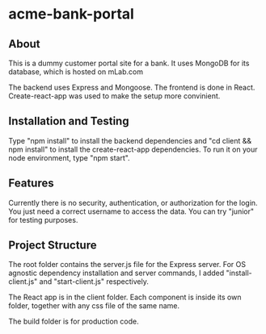 # acme-bank-portal

## About

This is a dummy customer portal site for a bank. It uses MongoDB for its database, which is hosted on mLab.com

The backend uses Express and Mongoose. The frontend is done in React. Create-react-app was used to make the setup more convinient.

## Installation and Testing

Type "npm install" to install the backend dependencies and "cd client && npm install" to install the create-react-app dependencies. To run it on your node environment, type "npm start".

## Features

Currently there is no security, authentication, or authorization for the login. You just need a correct username to access the data. You can try "junior" for testing purposes.

## Project Structure

The root folder contains the server.js file for the Express server. For OS agnostic dependency installation and server commands, I added "install-client.js" and "start-client.js" respectively.

The React app is in the client folder. Each component is inside its own folder, together with any css file of the same name.

The build folder is for production code.
